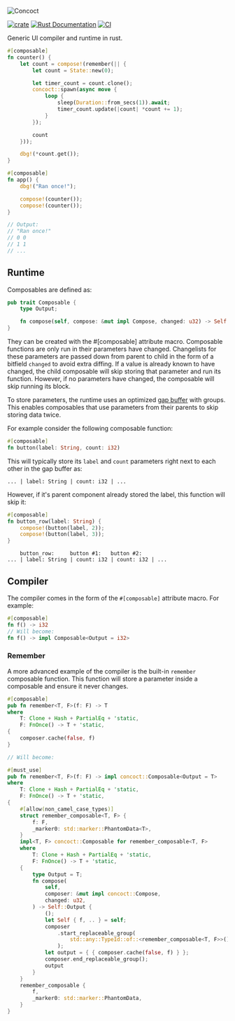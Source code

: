 ![Concoct](https://github.com/matthunz/viewbuilder/blob/main/logo.png?raw=true)

[![crate](https://img.shields.io/crates/v/concoct.svg)](https://crates.io/crates/concoct)
[![Rust Documentation](https://img.shields.io/badge/api-rustdoc-blue.svg)](https://docs.rs/concoct)
[![CI](https://github.com/matthunz/concoct/actions/workflows/rust.yml/badge.svg)](https://github.com/matthunz/concoct/actions/workflows/rust.yml)

Generic UI compiler and runtime in rust.

```rust
#[composable]
fn counter() {
    let count = compose!(remember(|| {
        let count = State::new(0);

        let timer_count = count.clone();
        concoct::spawn(async move {
            loop {
                sleep(Duration::from_secs(1)).await;
                timer_count.update(|count| *count += 1);
            }
        });

        count
    }));

    dbg!(*count.get());
}

#[composable]
fn app() {
    dbg!("Ran once!");

    compose!(counter());
    compose!(counter());
}

// Output:
// "Ran once!"
// 0 0
// 1 1
// ...
```

## Runtime
Composables are defined as:
```rust
pub trait Composable {
    type Output;

    fn compose(self, compose: &mut impl Compose, changed: u32) -> Self::Output;
}
```
They can be created with the #[composable] attribute macro. Composable functions are only run in their parameters have changed.
Changelists for these parameters are passed down from parent to child in the form of a bitfield `changed` to avoid extra diffing.
If a value is already known to have changed, the child composable will skip storing that parameter and run its function.
However, if no parameters have changed, the composable will skip running its block.

To store parameters, the runtime uses an optimized [gap buffer](https://en.wikipedia.org/wiki/Gap_buffer) with groups.
This enables composables that use parameters from their parents to skip storing data twice.




For example consider the following composable function:
```rust
#[composable]
fn button(label: String, count: i32)
```

This will typically store its `label` and `count` parameters right next to each other in the gap buffer as:
```
... | label: String | count: i32 | ...
```

However, if it's parent component already stored the label, this function will skip it:
```rust
#[composable]
fn button_row(label: String) {
    compose!(button(label, 2));
    compose!(button(label, 3));
}
```
```
    button_row:     button #1:   button #2:
... | label: String | count: i32 | count: i32 | ...
```

## Compiler
The compiler comes in the form of the `#[composable]` attribute macro.
For example:
```rust
#[composable]
fn f() -> i32
// Will become:
fn f() -> impl Composable<Output = i32>
```

### Remember
A more advanced example of the compiler is the built-in `remember` composable function.
This function will store a parameter inside a composable and ensure it never changes.
```rust
#[composable]
pub fn remember<T, F>(f: F) -> T
where
    T: Clone + Hash + PartialEq + 'static,
    F: FnOnce() -> T + 'static,
{
    composer.cache(false, f)
}

// Will become:

#[must_use]
pub fn remember<T, F>(f: F) -> impl concoct::Composable<Output = T>
where
    T: Clone + Hash + PartialEq + 'static,
    F: FnOnce() -> T + 'static,
{
    #[allow(non_camel_case_types)]
    struct remember_composable<T, F> {
        f: F,
        _marker0: std::marker::PhantomData<T>,
    }
    impl<T, F> concoct::Composable for remember_composable<T, F>
    where
        T: Clone + Hash + PartialEq + 'static,
        F: FnOnce() -> T + 'static,
    {
        type Output = T;
        fn compose(
            self,
            composer: &mut impl concoct::Compose,
            changed: u32,
        ) -> Self::Output {
            ();
            let Self { f, .. } = self;
            composer
                .start_replaceable_group(
                    std::any::TypeId::of::<remember_composable<T, F>>(),
                );
            let output = { { composer.cache(false, f) } };
            composer.end_replaceable_group();
            output
        }
    }
    remember_composable {
        f,
        _marker0: std::marker::PhantomData,
    }
}
```
